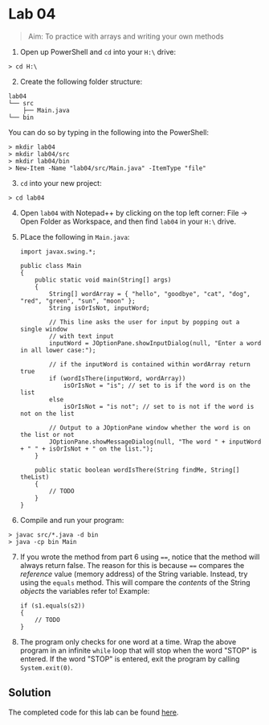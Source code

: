 # Lab 04
> Aim: To practice with arrays and writing your own methods

1. Open up PowerShell and `cd` into your `H:\` drive:
```
> cd H:\
```
2. Create the following folder structure:
```
lab04
└── src
    ├── Main.java
└── bin
```
You can do so by typing in the following into the PowerShell:
```
> mkdir lab04
> mkdir lab04/src
> mkdir lab04/bin
> New-Item -Name "lab04/src/Main.java" -ItemType "file"
```

3. `cd` into your new project:
```
> cd lab04
```

4. Open `lab04` with Notepad++ by clicking on the top left corner: File -> Open Folder as Workspace, and then find `lab04` in your `H:\` drive.

5. PLace the following in `Main.java`:

    ```
    import javax.swing.*;

    public class Main 
    {
        public static void main(String[] args) 
        {
            String[] wordArray = { "hello", "goodbye", "cat", "dog", "red", "green", "sun", "moon" };
            String isOrIsNot, inputWord;
                
            // This line asks the user for input by popping out a single window
            // with text input
            inputWord = JOptionPane.showInputDialog(null, "Enter a word in all lower case:");
            
            // if the inputWord is contained within wordArray return true
            if (wordIsThere(inputWord, wordArray)) 
                isOrIsNot = "is"; // set to is if the word is on the list
            else
                isOrIsNot = "is not"; // set to is not if the word is not on the list
            
            // Output to a JOptionPane window whether the word is on the list or not
            JOptionPane.showMessageDialog(null, "The word " + inputWord + " " + isOrIsNot + " on the list.");
        }

        public static boolean wordIsThere(String findMe, String[] theList) 
        {
            // TODO
        } 
    }
    ```

6. Compile and run your program:
```
> javac src/*.java -d bin
> java -cp bin Main
```

7. If you wrote the method from part 6 using `==`, notice that the method will always return false. The reason for this is because `==` compares the *reference* value (memory address) of the String variable. Instead, try using the `equals` method. This will compare the *contents* of the String *objects* the variables refer to! Example:

    ```
    if (s1.equals(s2))
    {
        // TODO
    }
    ```

8. The program only checks for one word at a time. Wrap the above program in an infinite `while` loop that will stop when the word "STOP" is entered. If the word "STOP" is entered, exit the program by calling `System.exit(0)`.

## Solution
The completed code for this lab can be found <a href="/Misc/Solutions/Main04.java" target="_blank">here</a>.
